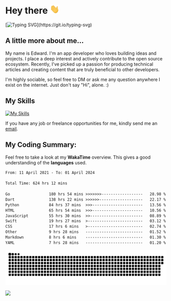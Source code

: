 # Hey there <img src="https://raw.githubusercontent.com/xoxovo/xoxovo/main/Hi.gif" width="30px"> 

[![Typing SVG](https://readme-typing-svg.demolab.com?font=M+PLUS+Rounded+1c&size=22&pause=1000&color=1D9EF7FF&vCenter=true&width=435&lines=I+am+Edward;Full-stack+app+developer;Always+learning+new+things;Nice+to+meet+you..!)](https://git.io/typing-svg)

## A little more about me...  

My name is Edward. I'm an app developer who loves building ideas and projects. I place a deep interest and actively contribute to the open source ecosystem. Recently, I've picked up a passion for producing technical articles and creating content that are truly beneficial to other developers.

I'm highly sociable, so feel free to DM or ask me any question anywhere I exist on the internet. Just don't say "Hi", alone. :)

## My Skills

[![My Skills](https://skillicons.dev/icons?i=go,flutter,dart,swift,py,javascript,docker,mysql,markdown,github,git,linux,azure,cloudflare)](https://skillicons.dev)

If you have any job or freelance opportunities for me, kindly send me an <a href="mailto:edward.xyz@qq.com">email</a>.

## My Coding Summary: 

Feel free to take a look at my __WakaTime__ overview. This gives a good understanding of the __languages__ used.

<!--START_SECTION:waka-->

```txt
From: 11 April 2021 - To: 01 April 2024

Total Time: 624 hrs 12 mins

Go                 180 hrs 54 mins >>>>>>>------------------   28.98 %
Dart               138 hrs 22 mins >>>>>>-------------------   22.17 %
Python             84 hrs 37 mins  >>>----------------------   13.56 %
HTML               65 hrs 54 mins  >>>----------------------   10.56 %
JavaScript         55 hrs 30 mins  >>-----------------------   08.89 %
Swift              19 hrs 27 mins  >------------------------   03.12 %
CSS                17 hrs 6 mins   >------------------------   02.74 %
Other              9 hrs 28 mins   -------------------------   01.52 %
Markdown           8 hrs 6 mins    -------------------------   01.30 %
YAML               7 hrs 28 mins   -------------------------   01.20 %
```

<!--END_SECTION:waka-->

<picture>
  <source media="(prefers-color-scheme: dark)" srcset="https://raw.githubusercontent.com/xoxovo/xoxovo/output/github-snake-dark.svg">
  <source media="(prefers-color-scheme: light)" srcset="https://raw.githubusercontent.com/xoxovo/xoxovo/output/github-snake.svg">
  <img alt="github contribution grid snake animation" src="https://raw.githubusercontent.com/xoxovo/xoxovo/output/github-snake.svg">
</picture>

<img src="https://www.animatedimages.org/data/media/562/animated-line-image-0184.gif" width="1920" height=""></img>
